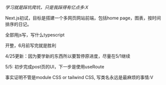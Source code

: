 <i>学习就是踩坑爬坑，只是我踩得有亿点多:X</i> 

Next.js初试，目标是搭建一个多网页网站前端，包括home page，图表，按时间排序的日记。

全部用js写，写什么typescript

开整，6月前写完就是胜利

4/25更新：因为要学新的东西所以要暂停原进度，尽量在5/1继续

5/5: 初步完成post页的UI，下一步是使用useRoute

事实证明不管是module CSS or tailwind CSS, 写类名永远是最麻烦的事情:V
